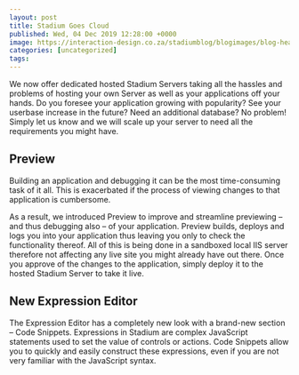 ```yaml
---
layout: post
title: Stadium Goes Cloud
published: Wed, 04 Dec 2019 12:28:00 +0000
image: https://interaction-design.co.za/stadiumblog/blogimages/blog-headliners-04-650x350.jpg
categories: [uncategorized]
tags: 
---
```


<p>We now offer dedicated hosted Stadium Servers taking all the hassles and problems of hosting your own Server as well as your applications off your hands. Do you foresee your application growing with popularity? See your userbase increase in the future? Need an additional database? No problem! Simply let us know and we will scale up your server to need all the requirements you might have.</p>
<h2 dir="ltr">
Preview</h2>
<p dir="ltr">Building an application and debugging it can be the most time-consuming task of it all. This is exacerbated if the process of viewing changes to that application is cumbersome.</p>
<p dir="ltr">As a result, we introduced Preview to improve and streamline previewing &#8211; and thus debugging also &#8211; of your application. Preview builds, deploys and logs you into your application thus leaving you only to check the functionality thereof. All of this is being done in a sandboxed local IIS server therefore not affecting any live site you might already have out there. Once you approve of the changes to the application, simply deploy it to the hosted Stadium Server to take it live.</p>
<p dir="ltr">
<p dir="ltr">
<h2 dir="ltr">New Expression Editor</h2>
<p dir="ltr">The Expression Editor has a completely new look with a brand-new section &#8211; Code Snippets. Expressions in Stadium are complex JavaScript statements used to set the value of controls or actions. Code Snippets allow you to quickly and easily construct these expressions, even if you are not very familiar with the JavaScript syntax.</p>